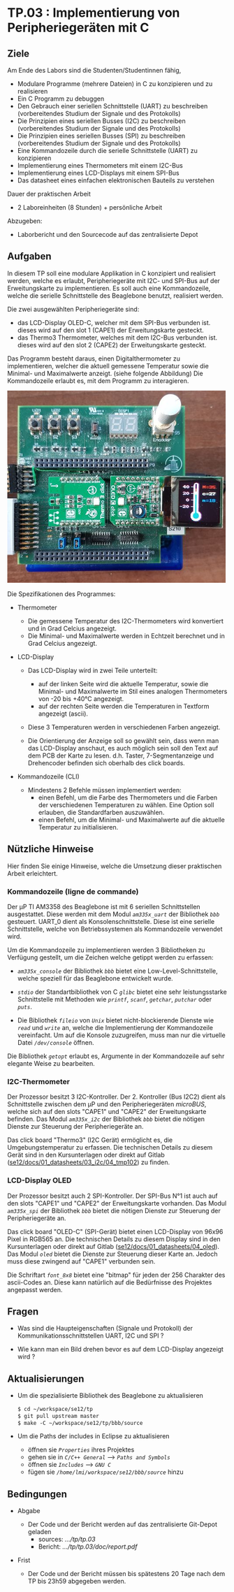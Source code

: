 # TP.03 : Implementierung von Peripheriegeräten mit C

## Ziele

Am Ende des Labors sind die Studenten/Studentinnen fähig,

* Modulare Programme (mehrere Dateien) in C zu konzipieren und zu realisieren
* Ein C Programm zu debuggen
* Den Gebrauch einer seriellen Schnittstelle (UART) zu beschreiben
  (vorbereitendes Studium der Signale und des Protokolls)
* Die Prinzipien eines seriellen Busses (I2C) zu beschreiben
  (vorbereitendes Studium der Signale und des Protokolls)
* Die Prinzipien eines seriellen Busses (SPI) zu beschreiben
  (vorbereitendes Studium der Signale und des Protokolls)
* Eine Kommandozeile durch die serielle Schnittstelle (UART) zu konzipieren
* Implementierung eines Thermometers mit einem I2C-Bus
* Implementierung eines LCD-Displays mit einem SPI-Bus
* Das datasheet eines einfachen elektronischen Bauteils zu verstehen

Dauer der praktischen Arbeit

* 2 Laboreinheiten (8 Stunden) + persönliche Arbeit

Abzugeben:

* Laborbericht und den Sourcecode auf das zentralisierte Depot

## Aufgaben

In diesem TP soll eine modulare Applikation in C konzipiert und realisiert werden,
welche es erlaubt, Peripheriegeräte mit I2C- und SPI-Bus auf der Erweitungskarte
zu implementieren. Es soll auch eine Kommandozeile, welche die serielle Schnittstelle
des Beaglebone benutzt, realisiert werden.

Die zwei ausgewählten Peripheriegeräte sind: 
* das LCD-Display OLED-C, welcher mit dem SPI-Bus verbunden ist.
  dieses wird auf den slot 1 (CAPE1) der Erweitungskarte gesteckt.
* das Thermo3 Thermometer, welches mit dem I2C-Bus verbunden ist.
  dieses wird auf den slot 2 (CAPE2) der Erweitungskarte gesteckt.

Das Programm besteht daraus, einen Digitalthermometer zu implementieren,
welcher die aktuell gemessene Temperatur sowie die Minimal- und Maximalwerte anzeigt.
(siehe folgende Abbildung)
Die Kommandozeile erlaubt es, mit dem Programm zu interagieren.

![application](img/bbb.jpg)

Die Spezifikationen des Programmes:

* Thermometer
  * Die gemessene Temperatur des I2C-Thermometers wird konvertiert und in
	Grad Celcius angezeigt.
  * Die Minimal- und Maximalwerte werden in Echtzeit berechnet und in
	Grad Celcius angezeigt.
	
* LCD-Display
  * Das LCD-Display wird in zwei Teile unterteilt:
    * auf der linken Seite wird die aktuelle Temperatur, sowie die
	  Minimal- und Maximalwerte im Stil eines analogen Thermometers
	  von -20 bis +40°C angezeigt.
	* auf der rechten Seite werden die Temperaturen in Textform angezeigt (ascii).

  * Diese 3 Temperaturen werden in verschiedenen Farben angezeigt.
  
  * Die Orientierung der Anzeige soll so gewählt sein, dass wenn man das LCD-Display
    anschaut, es auch möglich sein soll den Text auf dem PCB der Karte zu lesen.
	d.h. Taster, 7-Segmentanzeige und Drehencoder befinden sich oberhalb des click boards.

* Kommandozeile (CLI)
  * Mindestens 2 Befehle müssen implementiert werden:
    * einen Befehl, um die Farbe des Thermometers und die Farben der
	  verschiedenen Temperaturen zu wählen. Eine Option soll erlauben,
	  die Standardfarben auszuwählen.
	* einen Befehl, um die Minimal- und Maximalwerte auf die aktuelle
	  Temperatur zu initialisieren.

## Nützliche Hinweise

Hier finden Sie einige Hinweise, welche die Umsetzung dieser praktischen
Arbeit erleichtert.

### Kommandozeile (ligne de commande)

Der µP TI AM3358 des Beaglebone ist mit 6 seriellen Schnittstellen ausgestattet.
Diese werden mit dem Modul _`am335x_uart`_ der Bibliothek _`bbb`_ gesteuert.
UART_0 dient als Konsolenschnittstelle. Diese ist eine serielle Schnittstelle,
welche von Betriebssystemen als Kommandozeile verwendet wird.

Um die Kommandozeile zu implementieren werden 3 Bibliotheken zu Verfügung
gestellt, um die Zeichen welche getippt werden zu erfassen:

* _`am335x_console`_ der Bibliothek _`bbb`_ bietet eine Low-Level-Schnittstelle,
  welche speziell für das Beaglebone entwickelt wurde.
  
* _`stdio`_ der Standartbibliothek von C _`glibc`_ bietet eine sehr
  leistungsstarke Schnittstelle mit Methoden wie _`printf`_, _`scanf`_,
  _`getchar`_, _`putchar`_ oder _`puts`_.
  
* Die Bibliothek _`fileio`_ von _`Unix`_ bietet nicht-blockierende Dienste wie
  _`read`_ und _`write`_ an, welche die Implementierung der Kommandozeile
  vereinfacht. Um auf die Konsole zuzugreifen, muss man nur die virtuelle
  Datei _`/dev/console`_ öffnen.
  
Die Bibliothek _`getopt`_ erlaubt es, Argumente in der Kommandozeile auf
sehr elegante Weise zu bearbeiten.

### I2C-Thermometer

Der Prozessor besitzt 3 I2C-Kontroller. Der 2. Kontroller (Bus I2C2) dient
als Schnittstelle zwischen dem µP und den Peripheriegeräten _microBUS_,
welche sich auf den slots "CAPE1" und "CAPE2" der Erweitungskarte befinden.
Das Modul _`am335x_i2c`_ der Bibliothek _`bbb`_ bietet die nötigen Dienste
zur Steuerung der Peripheriegeräte an.

Das click board "Thermo3" (I2C Gerät) ermöglicht es, die Umgebungstemperatur
zu erfassen. Die technischen Details zu diesem Gerät sind in den Kursunterlagen
oder direkt auf Gitlab ([se12/docs/01_datasheets/03_i2c/04_tmp102](https://gitlab.forge.hefr.ch/se12-1819/se12/blob/master/docs/01_datasheets/03_i2c/04_tmp102.pdf)) zu finden.

### LCD-Display OLED

Der Prozessor besitzt auch 2 SPI-Kontroller. Der SPI-Bus N°1 ist auch auf
den slots "CAPE1" und "CAPE2" der Erweitungskarte vorhanden.
Das Modul _`am335x_spi`_ der Bibliothek _`bbb`_ bietet die nötigen Dienste
zur Steuerung der Peripheriegeräte an.

Das click board "OLED-C" (SPI-Gerät) bietet einen LCD-Display von
96x96 Pixel in RGB565 an. Die technischen Details zu diesem Display sind
in den Kursunterlagen oder direkt auf Gitlab ([se12/docs/01_datasheets/04_oled](https://gitlab.forge.hefr.ch/se12-1819/se12/tree/master/docs/01_datasheets/04_oled)).
Das Modul _`oled`_ bietet die Dienste zur Steuerung dieser Karte an.
Jedoch muss diese zwingend auf "CAPE1" verbunden sein.

Die Schriftart _`font_8x8`_ bietet eine "bitmap" für jeden der 256 Charakter
des ascii-Codes an. Diese kann natürlich auf die Bedürfnisse des Projektes
angepasst werden.

## Fragen

* Was sind die Haupteigenschaften (Signale und Protokoll) der
  Kommunikationsschnittstellen UART, I2C und SPI ?

* Wie kann man ein Bild drehen bevor es auf dem LCD-Display
  angezeigt wird ?

## Aktualisierungen

* Um die spezialisierte Bibliothek des Beaglebone zu aktualisieren

    ```
    $ cd ~/workspace/se12/tp
    $ git pull upstream master
    $ make -C ~/workspace/se12/tp/bbb/source
    ```
* Um die Paths der includes in Eclipse zu aktualisieren
  * öffnen sie _`Properties`_ ihres Projektes
  * gehen sie in   _`C/C++ General`_  --> _`Paths and Symbols`_
  * öffnen sie _`Includes`_ --> _`GNU C`_
  * fügen sie _`/home/lmi/workspace/se12/bbb/source`_ hinzu

## Bedingungen

* Abgabe
    * Der Code und der Bericht werden auf das zentralisierte Git-Depot geladen
        * sources: _.../tp/tp.03_
        * Bericht: _.../tp/tp.03/doc/report.pdf_

* Frist
  * Der Code und der Bericht müssen bis spätestens 20 Tage nach dem TP 
    bis 23h59 abgegeben werden.